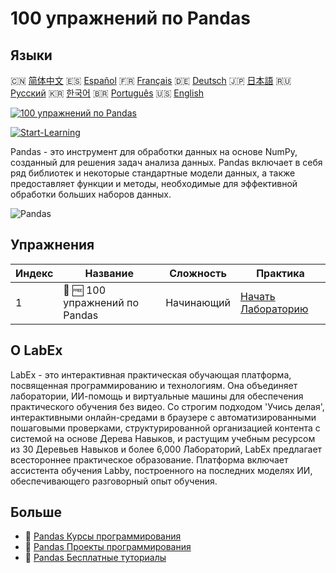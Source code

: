 # 100 упражнений по Pandas

## Языки

🇨🇳 [简体中文](README_zh.md) 🇪🇸 [Español](README_es.md) 🇫🇷 [Français](README_fr.md) 🇩🇪 [Deutsch](README_de.md) 🇯🇵 [日本語](README_ja.md) 🇷🇺 [Русский](README_ru.md) 🇰🇷 [한국어](README_ko.md) 🇧🇷 [Português](README_pt.md) 🇺🇸 [English](README.md) 

[![100 упражнений по Pandas](https://cover-creator.labex.io/100-pandas-exercises.png?lang=ru)](https://labex.io/ru/courses/100-pandas-exercises)

[![Start-Learning](https://img.shields.io/badge/Start-Learning-whitesmoke?style=for-the-badge)](https://labex.io/ru/courses/100-pandas-exercises)

Pandas - это инструмент для обработки данных на основе NumPy, созданный для решения задач анализа данных. Pandas включает в себя ряд библиотек и некоторые стандартные модели данных, а также предоставляет функции и методы, необходимые для эффективной обработки больших наборов данных.

![Pandas](https://img.shields.io/badge/Pandas-whitesmoke?style=for-the-badge&logo=pandas)


## Упражнения

|   Индекс | Название                       | Сложность   | Практика                                                                                             |
|----------|--------------------------------|-------------|------------------------------------------------------------------------------------------------------|
|        1 | 📖 🆓 100 упражнений по Pandas | Начинающий  | <a target='_blank' href='https://labex.io/ru/labs/100-pandas-exercises-20747'>Начать Лабораторию</a> |

## О LabEx

LabEx - это интерактивная практическая обучающая платформа, посвященная программированию и технологиям. Она объединяет лаборатории, ИИ-помощь и виртуальные машины для обеспечения практического обучения без видео. Со строгим подходом 'Учись делая', интерактивными онлайн-средами в браузере с автоматизированными пошаговыми проверками, структурированной организацией контента с системой на основе Дерева Навыков, и растущим учебным ресурсом из 30 Деревьев Навыков и более 6,000 Лабораторий, LabEx предлагает всестороннее практическое образование. Платформа включает ассистента обучения Labby, построенного на последних моделях ИИ, обеспечивающего разговорный опыт обучения.

## Больше

- 🔗 [Pandas Курсы программирования](https://github.com/labex-labs/awesome-programming-courses)
- 🔗 [Pandas Проекты программирования](https://github.com/labex-labs/awesome-programming-projects)
- 🔗 [Pandas Бесплатные туториалы](https://github.com/labex-labs/pandas-free-tutorials)

